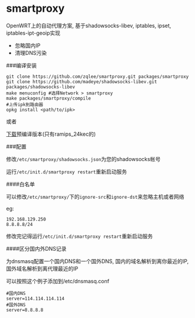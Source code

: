 smartproxy
==========

OpenWRT上的自动代理方案, 基于shadowsocks-libev, iptables, ipset, iptables-ipt-geoip实现

+ 忽略国内IP
+ 清理DNS污染

###编译安装


    git clone https://github.com/zqlee/smartproxy.git packages/smartproxy
    git clone https://github.com/madeye/shadowsocks-libev.git packages/shadowsocks-libev
    make menuconfig #选择Network > smartproxy
    make packages/smartproxy/compile
    #上传ipk到路由器
    opkg install <path/to/ipk>
    
或者

[下载](https://github.com/zqlee/smartproxy/releases)预编译版本(只有ramips_24kec的)

###配置


修改`/etc/smartproxy/shadowsocks.json`为您的shadowsocks帐号

运行`/etc/init.d/smartproxy restart`重新启动服务

####白名单

可以修改`/etc/smartproxy/`下的`ignore-src`和`ignore-dst`来忽略主机或者网络

eg: 

    192.168.129.250
    8.8.8.8/24
    
修改完记得运行`/etc/init.d/smartproxy restart`重新启动服务

####区分国内外DNS记录

为dnsmasq配置一个国内DNS和一个国外DNS, 国内的域名解析到离你最近的IP, 国外域名解析到离代理最近的IP

可以按照这个例子添加到/etc/dnsmasq.conf

	#国内DNS
	server=114.114.114.114
	#国外DNS
	server=8.8.8.8


